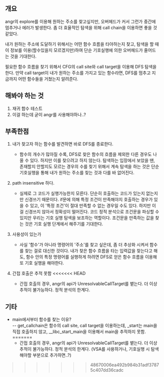 ## 개요
angr의 explore를 이용해 원하는 주소를 찾고싶지만, 오버헤드가 커서 그런가 중간에 멈추거나 에러가 발생한다.
좀 더 효율적인 탐색을 위해 call chain을 이용하면 좋을 것 같았다.

내가 원하는 주소에 도달하기 위해서는 어떤 함수 흐름을 타야하는지 찾고, 탐색을 할 때 이 정보를 이용(할수있을지 모르겠지만)하여 단순 기호실행에 의한 오버헤드가 줄어드는 것을 기대한다.


필요한 함수 흐름을 찾기 위해서 CFG의 call site와 call target을 이용해 DFS 탐색을 한다.
만약 call target이 내가 원하는 주소를 가지고 있는 함수라면, DFS를 멈추고 지금까지 어떤 함수들을 거쳤는지 알려준다.


## 해봐야 하는 것
1. 재귀 함수 테스트
2. 이걸 하는데 굳이 angr를 사용해야하나..?

## 부족한점
1. 내가 찾고자 하는 함수를 발견하면 바로 DFS를 종료한다. 
	- 함수의 개수가 많아질 수록, DFS로 찾은 함수의 흐름을 제외한 다른 경우도 나올 수 있다. 하지만 이를 찾으려고 하지 않는다.
		탐색하는 입장에서 보았을 땐, 존재할지 안할지도 모르는 경우의 수를 찾기 위해서 계속 탐색을 하는 것은 단순 기호실행을 통해 내가 원하는 주소를 찾는 것과 다를 바 없어진다.

2. path insensitive 하다.
	- 실제로 그 코드가 실행가능한지 모른다. 단순히 호출하는 코드가 있는지 없는지만 신경쓰기 때문이다.
		if문에 의해 특정 조건이 만족해야지 호출하는 경우가 있을 수 있고, 이 '특정 조건'이 절대 만족할 수 없는 경우일 수도 있다.
		하지만 이걸 신경쓰지 않아서 정확성이 떨어진다. 코드 정적 분석으로 조건문을 파싱할 수 있지만 우리는 기호 실행 탐색을 보조하는 역할이다. 조건문을 만족하는 값을 찾는 것은 기호 실행 단계에서 해주기를 기대한다.
		
3. 사용성이 있는가
	- 사실 '함수'가 아니라 명령어의 '주소'를 찾고 싶은데, 좀 더 추상화 시켜서 함수를 찾는 걸로 대신한 것이다.
		내가 찾은 함수 흐름을 타는 입력값을 찾는다고 해도, 함수 안의 특정 명령어를 실행하게 하려면 DFS로 얻은 함수 흐름을 이용해 또 기호 실행을 해야한다.

4. 간접 호출은 추적 못함
<<<<<<< HEAD
	- 간접 호출의 경우, angr의 api가 UnresolvableCallTarget를 뱉는다. 더 이상 추적이 불가능하다. 정적 분석의 한계다.



## 기타
- main에서부터 함수를 찾는 이유?  
-- get_callchain은 함수의 call site, call target을 이용하는데, _start는 main을 직접 호출하지 않고, __libc_start_main을 이용해서 main을 추적하지 못함.  
=======
	- 간접 호출의 경우, angr의 api가 UnresolvableCallTarget를 뱉는다. 더 이상 추적이 불가능하다. 정적 분석의 한계다. (VSA를 사용하거나, 기호실행 시 탐색해야할 부분으로 추가하면..?)
>>>>>>> 48670006ea492b984b31adf37875c407dd36cadc
